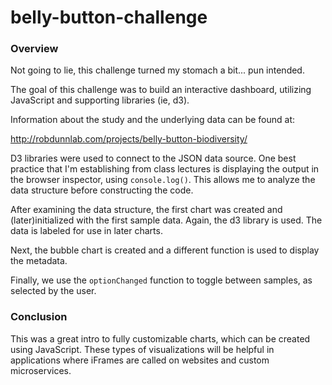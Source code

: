 # belly-button-challenge

### Overview

Not going to lie, this challenge turned my stomach a bit... pun intended. 

The goal of this challenge was to build an interactive dashboard, utilizing JavaScript and supporting libraries (ie, d3). 

Information about the study and the underlying data can be found at:

http://robdunnlab.com/projects/belly-button-biodiversity/

D3 libraries were used to connect to the JSON data source. One best practice that I'm establishing from class lectures is displaying the output in the browser inspector, using ```console.log()```. This allows me to analyze the data structure before constructing the code. 

After examining the data structure, the first chart was created and (later)initialized with the first sample data. Again, the d3 library is used. The data is labeled for use in later charts. 

Next, the bubble chart is created and a different function is used to display the metadata. 

Finally, we use the ```optionChanged``` function to toggle between samples, as selected by the user. 

### Conclusion
This was a great intro to fully customizable charts, which can be created using JavaScript. These types of visualizations will be helpful in applications where iFrames are called on websites and custom microservices. 

